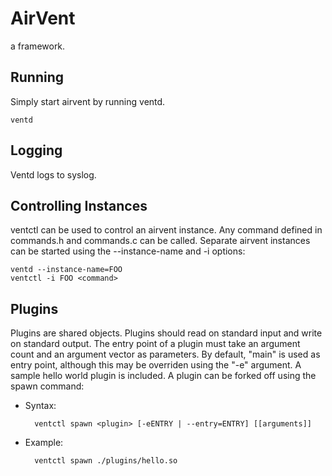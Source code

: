 AirVent
=======

a framework.

Running
-------
Simply start airvent by running ventd.

    ventd

Logging
-------
Ventd logs to syslog.

Controlling Instances
---------------------

ventctl can be used to control an airvent instance. Any command defined in commands.h and commands.c can be called.
Separate airvent instances can be started using the --instance-name and -i options:

    ventd --instance-name=FOO
    ventctl -i FOO <command>

Plugins
-------

Plugins are shared objects.
Plugins should read on standard input and write on standard output.
The entry point of a plugin must take an argument count and an argument vector as parameters. By default, "main" is used as entry point, although this may be overriden using the "-e" argument. A sample hello world plugin is included.
A plugin can be forked off using the spawn command:

- Syntax:

        ventctl spawn <plugin> [-eENTRY | --entry=ENTRY] [[arguments]]

- Example:

        ventctl spawn ./plugins/hello.so 


